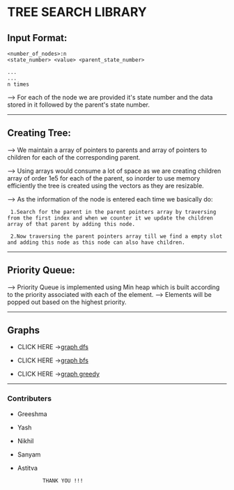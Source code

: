 # TREE SEARCH LIBRARY

## Input Format:

    <number_of_nodes>:n
    <state_number> <value> <parent_state_number>

    ...
    ...
    n times

--> For each of the node we are provided it's state number and the data stored in it followed by the parent's state number.

- - - - 

## Creating Tree:

--> We maintain a array of pointers to parents and array of pointers to children for each of the corresponding parent.

--> Using arrays would consume a lot of space as we are creating children array of order 1e5 for each of the parent, so inorder to use memory efficiently the tree is created using the vectors as they are resizable.

--> As the information of the node is entered each time we basically do:

     1.Search for the parent in the parent pointers array by traversing from the first index and when we counter it we update the children array of that parent by adding this node.

     2.Now traversing the parent pointers array till we find a empty slot and adding this node as this node can also have children.

- - - - 

## Priority Queue:

--> Priority Queue is implemented using Min heap which is built according to the priority associated with each of the element.
--> Elements will be popped out based on the highest priority.

- - - - 

## Graphs
*  CLICK HERE ->[graph dfs](https://ibb.co/12gw6mP "DFS") 

* CLICK HERE ->[graph bfs](https://ibb.co/zHG1dHy "BFS")
*  CLICK HERE ->[graph greedy](https://ibb.co/9cRMzMT "GREEDY")
- - - - 

### Contributers

* Greeshma  
* Yash
* Nikhil 
* Sanyam
* Astitva 

              THANK YOU !!!
